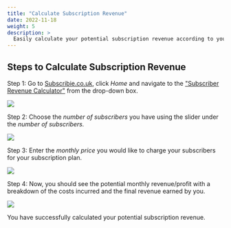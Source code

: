 ```yaml
---
title: "Calculate Subscription Revenue"
date: 2022-11-18
weight: 5
description: >
  Easily calculate your potential subscription revenue according to your number of subscibers and subscription rate.
---
```


## Steps to Calculate Subscription Revenue

Step 1: Go to [Subscribie.co.uk](https://subscribie.co.uk), click *Home* and navigate to the ["Subscriber Revenue Calculator"](https://subscribie.co.uk/#revenue-calculator) from the drop-down box.

![](https://subscribie.co.uk/blog/content/images/size/w1000/2022/11/image-124.png)

Step 2: Choose the *number of subscribers* you have using the slider under the *number of subscribers.*

![](https://subscribie.co.uk/blog/content/images/size/w1000/2022/11/image-124.png)

Step 3: Enter the *monthly price* you would like to charge your subscribers for your subscription plan. 

![](https://subscribie.co.uk/blog/content/images/2022/11/image-125.png)

Step 4: Now, you should see the potential monthly revenue/profit with a breakdown of the costs incurred and the final revenue earned by you.

![](https://subscribie.co.uk/blog/content/images/size/w1000/2022/11/image-126.png)

You have successfully calculated your potential subscription revenue.